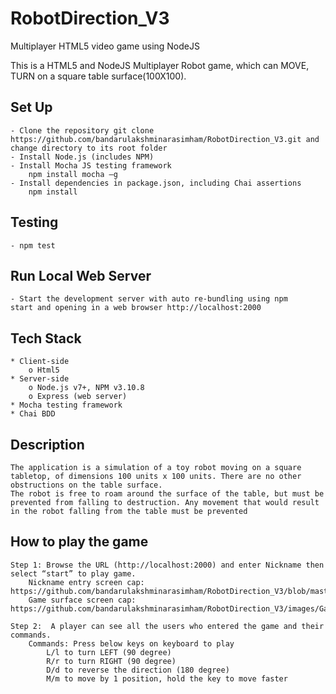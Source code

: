 # RobotDirection_V3
Multiplayer HTML5 video game using NodeJS

This is a HTML5 and NodeJS Multiplayer Robot game, which can MOVE, TURN on a square table surface(100X100).

## Set Up
	- Clone the repository git clone https://github.com/bandarulakshminarasimham/RobotDirection_V3.git and change directory to its root folder
	- Install Node.js (includes NPM)
	- Install Mocha JS testing framework
		npm install mocha –g
	- Install dependencies in package.json, including Chai assertions
		npm install

## Testing
	- npm test

## Run Local Web Server
	- Start the development server with auto re-bundling using npm start and opening in a web browser http://localhost:2000

## Tech Stack

	* Client-side
		o Html5
	* Server-side
		o Node.js v7+, NPM v3.10.8
		o Express (web server)
	* Mocha testing framework
	* Chai BDD

## Description
	The application is a simulation of a toy robot moving on a square tabletop, of dimensions 100 units x 100 units. There are no other obstructions on the table surface.
	The robot is free to roam around the surface of the table, but must be prevented from falling to destruction. Any movement that would result in the robot falling from the table must be prevented

## How to play the game

	Step 1: Browse the URL (http://localhost:2000) and enter Nickname then select “start” to play game.
		Nickname entry screen cap: https://github.com/bandarulakshminarasimham/RobotDirection_V3/blob/master/images/Nickname_screencap.PNG
		Game surface screen cap: https://github.com/bandarulakshminarasimham/RobotDirection_V3/images/GameSurface.png
	
	Step 2:  A player can see all the users who entered the game and their commands. 
		Commands: Press below keys on keyboard to play
			L/l to turn LEFT (90 degree)
			R/r to turn RIGHT (90 degree)
			D/d to reverse the direction (180 degree)			
			M/m to move by 1 position, hold the key to move faster




